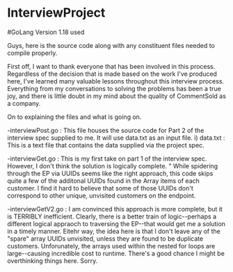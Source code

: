 # InterviewProject
#GoLang Version 1.18 used

Guys, here is the source code along with any constituent files needed to compile properly. 

First off, I want to thank everyone that has been involved in this process. 
Regardless of the decision that is made based on the work I've produced here, I've learned many valuable lessons throughout this interview process. 
Everything from my conversations to solving the problems has been a true joy, and there is little doubt in my mind about the quality of CommentSold as a company.

On to explaining the files and what is going on.

-interviewPost.go : This file houses the source code for Part 2 of the interview spec supplied to me. It will use data.txt as an input file.
    i) data.txt : This is a text file that contains the data supplied via the project spec.
    
-interviewGet.go : This is my first take on part 1 of the interview spec. However, I don't think the solution is logically complete. "
                    While spidering through the EP via UUIDs seems like the right approach, this code skips quite a few of the additonal
                    UUIDs found in the Array items of each customer. I find it hard to believe that some of those UUIDs don't correspond
                    to other unique, unvisited customers on the endpoint.

-interviewGetV2.go : I am convinced this approach is more complete, but it is TERRIBLY inefficient. Clearly, there is a better train of logic--perhaps 
                      a different logical appraoch to traversing the EP--that would get me a solution in a timely manner. Eitehr way, the idea here is 
                      that I don't leave any of the "spare" array UUIDs unvisited, unless they are found to be duplicate customers. Unforunately, the
                      arrays used within the nested for loops are large--causing incredible cost to runtime. There's a good chance I might be overthinking
                      things here. Sorry.
                      
                      
